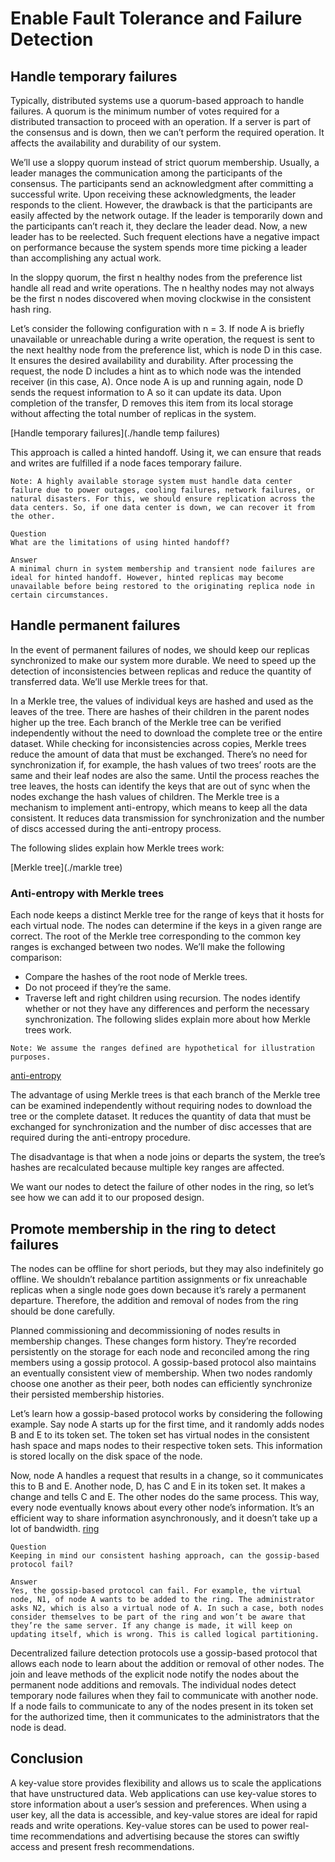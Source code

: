 # Enable Fault Tolerance and Failure Detection
## Handle temporary failures
Typically, distributed systems use a quorum-based approach to handle failures. A quorum is the minimum number of votes required for a distributed transaction to proceed with an operation. If a server is part of the consensus and is down, then we can’t perform the required operation. It affects the availability and durability of our system.

We’ll use a sloppy quorum instead of strict quorum membership. Usually, a leader manages the communication among the participants of the consensus. The participants send an acknowledgment after committing a successful write. Upon receiving these acknowledgments, the leader responds to the client. However, the drawback is that the participants are easily affected by the network outage. If the leader is temporarily down and the participants can’t reach it, they declare the leader dead. Now, a new leader has to be reelected. Such frequent elections have a negative impact on performance because the system spends more time picking a leader than accomplishing any actual work.

In the sloppy quorum, the first n healthy nodes from the preference list handle all read and write operations. The n healthy nodes may not always be the first n nodes discovered when moving clockwise in the consistent hash ring.

Let’s consider the following configuration with n = 3. If node A is briefly unavailable or unreachable during a write operation, the request is sent to the next healthy node from the preference list, which is node D in this case. It ensures the desired availability and durability. After processing the request, the node D includes a hint as to which node was the intended receiver (in this case, A). Once node A is up and running again, node D sends the request information to A so it can update its data. Upon completion of the transfer, D removes this item from its local storage without affecting the total number of replicas in the system.

[Handle temporary failures](./handle temp failures)

This approach is called a hinted handoff. Using it, we can ensure that reads and writes are fulfilled if a node faces temporary failure.
```
Note: A highly available storage system must handle data center failure due to power outages, cooling failures, network failures, or natural disasters. For this, we should ensure replication across the data centers. So, if one data center is down, we can recover it from the other.
```

```
Question
What are the limitations of using hinted handoff?

Answer
A minimal churn in system membership and transient node failures are ideal for hinted handoff. However, hinted replicas may become unavailable before being restored to the originating replica node in certain circumstances.
```

## Handle permanent failures
In the event of permanent failures of nodes, we should keep our replicas synchronized to make our system more durable. We need to speed up the detection of inconsistencies between replicas and reduce the quantity of transferred data. We’ll use Merkle trees for that.

In a Merkle tree, the values of individual keys are hashed and used as the leaves of the tree. There are hashes of their children in the parent nodes higher up the tree. Each branch of the Merkle tree can be verified independently without the need to download the complete tree or the entire dataset. While checking for inconsistencies across copies, Merkle trees reduce the amount of data that must be exchanged. There’s no need for synchronization if, for example, the hash values of two trees’ roots are the same and their leaf nodes are also the same. Until the process reaches the tree leaves, the hosts can identify the keys that are out of sync when the nodes exchange the hash values of children. The Merkle tree is a mechanism to implement anti-entropy, which means to keep all the data consistent. It reduces data transmission for synchronization and the number of discs accessed during the anti-entropy process.

The following slides explain how Merkle trees work:

[Merkle tree](./markle tree)

### Anti-entropy with Merkle trees
Each node keeps a distinct Merkle tree for the range of keys that it hosts for each virtual node. The nodes can determine if the keys in a given range are correct. The root of the Merkle tree corresponding to the common key ranges is exchanged between two nodes. We’ll make the following comparison:

- Compare the hashes of the root node of Merkle trees.
- Do not proceed if they’re the same.
- Traverse left and right children using recursion. The nodes identify whether or not they have any differences and perform the necessary synchronization.
The following slides explain more about how Merkle trees work.

```
Note: We assume the ranges defined are hypothetical for illustration purposes.
```
[anti-entropy](./ring)

The advantage of using Merkle trees is that each branch of the Merkle tree can be examined independently without requiring nodes to download the tree or the complete dataset. It reduces the quantity of data that must be exchanged for synchronization and the number of disc accesses that are required during the anti-entropy procedure.

The disadvantage is that when a node joins or departs the system, the tree’s hashes are recalculated because multiple key ranges are affected.

We want our nodes to detect the failure of other nodes in the ring, so let’s see how we can add it to our proposed design.
## Promote membership in the ring to detect failures
The nodes can be offline for short periods, but they may also indefinitely go offline. We shouldn’t rebalance partition assignments or fix unreachable replicas when a single node goes down because it’s rarely a permanent departure. Therefore, the addition and removal of nodes from the ring should be done carefully.

Planned commissioning and decommissioning of nodes results in membership changes. These changes form history. They’re recorded persistently on the storage for each node and reconciled among the ring members using a gossip protocol. A gossip-based protocol also maintains an eventually consistent view of membership. When two nodes randomly choose one another as their peer, both nodes can efficiently synchronize their persisted membership histories.

Let’s learn how a gossip-based protocol works by considering the following example. Say node A starts up for the first time, and it randomly adds nodes B and E to its token set. The token set has virtual nodes in the consistent hash space and maps nodes to their respective token sets. This information is stored locally on the disk space of the node.

Now, node A handles a request that results in a change, so it communicates this to B and E. Another node, D, has C and E in its token set. It makes a change and tells C and E. The other nodes do the same process. This way, every node eventually knows about every other node’s information. It’s an efficient way to share information asynchronously, and it doesn’t take up a lot of bandwidth.
[ring](./promote)
```
Question
Keeping in mind our consistent hashing approach, can the gossip-based protocol fail?

Answer
Yes, the gossip-based protocol can fail. For example, the virtual node, N1, of node A wants to be added to the ring. The administrator asks N2, which is also a virtual node of A. In such a case, both nodes consider themselves to be part of the ring and won’t be aware that they’re the same server. If any change is made, it will keep on updating itself, which is wrong. This is called logical partitioning.
```
Decentralized failure detection protocols use a gossip-based protocol that allows each node to learn about the addition or removal of other nodes. The join and leave methods of the explicit node notify the nodes about the permanent node additions and removals. The individual nodes detect temporary node failures when they fail to communicate with another node. If a node fails to communicate to any of the nodes present in its token set for the authorized time, then it communicates to the administrators that the node is dead.

## Conclusion
A key-value store provides flexibility and allows us to scale the applications that have unstructured data. Web applications can use key-value stores to store information about a user’s session and preferences. When using a user key, all the data is accessible, and key-value stores are ideal for rapid reads and write operations. Key-value stores can be used to power real-time recommendations and advertising because the stores can swiftly access and present fresh recommendations.
